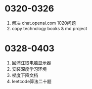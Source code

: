 # 0320-0326
1. 解决 chat.openai.com 1020问题
2. copy technology books & md project

# 0328-0403
1. 回浦江取电脑显示器
2. 安装深度学习环境
3. 梯度下降文档
4. leetcode算法二十题